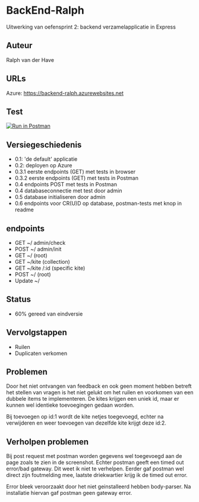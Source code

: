 # BackEnd-Ralph
Uitwerking van oefensprint 2:
backend verzamelapplicatie in Express

## Auteur
Ralph van der Have

## URLs
Azure: https://backend-ralph.azurewebsites.net

## Test

[![Run in Postman](https://run.pstmn.io/button.svg)](https://app.getpostman.com/run-collection/19959358-53d53373-1415-4ac2-8879-f0efb32c3ab8?action=collection%2Ffork&collection-url=entityId%3D19959358-53d53373-1415-4ac2-8879-f0efb32c3ab8%26entityType%3Dcollection%26workspaceId%3Da879b4e2-ce14-4378-8f0c-cae7808d17d2)

## Versiegeschiedenis

- 0.1: 'de default' applicatie
- 0.2:  deployen op Azure
- 0.3.1 eerste endpoints (GET) met tests in browser
- 0.3.2 eerste endpoints (GET) met tests in Postman
- 0.4 endpoints POST met tests in Postman
- 0.4 databaseconnectie met test door admin
- 0.5 database initialiseren door admin
- 0.6 endpoints voor CR(U)D op database, postman-tests met knop in readme

## endpoints
- GET ~/ admin/check
- POST ~/ admin/init
- GET ~/ (root)
- GET ~/kite (collection)
- GET ~/kite /:id (specific kite)
- POST ~/ (root)
- Update ~/

## Status
- 60% gereed van eindversie

## Vervolgstappen
- Ruilen
- Duplicaten verkomen

## Problemen
Door het niet ontvangen van feedback en ook geen moment hebben betreft het stellen van vragen is het niet gelukt om het ruilen en voorkomen van een dubbele items te implementeren. De  kites krijgen een uniek id, maar er kunnen wel identieke toevoegingen gedaan worden. 

Bij toevoegen op id:1 wordt de kite netjes toegevoegd, echter na verwijderen en weer toevoegen van dezelfde kite krijgt deze id:2.

## Verholpen problemen
Bij post request met postman worden gegevens wel toegevoegd aan de page zoals te zien in de screenshot. Echter postman geeft een timed out error/bad gateway. Dit weet ik niet te verhelpen. Eerder gaf postman wel direct zijn foutmelding mee, laatste driekwartier krijg ik de timed out error.

Error bleek veroorzaakt door het niet geinstalleerd hebben body-parser. Na installatie hiervan gaf postman geen gateway error. 
